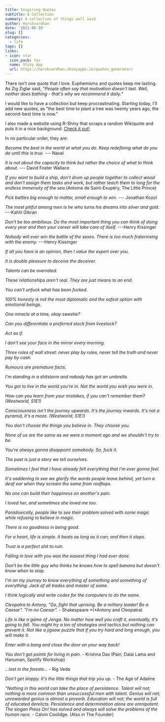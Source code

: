 ```yaml
---
title: Inspiring Quotes
subtitle: A Collection
summary: A collection of things well said
author: Harshvardhan
date: '2021-06-19'
slug: []
categories:
  - life
tags: []
links:
- icon: star
  icon_pack: fas
  name: Shiny App
  url: https://harshvardhan.shinyapps.io/quotes_generator/
---
```


There isn't one quote that I love. Euphemisms and quotes keep me lasting. As Zig Ziglar said, "*People often say that motivation doesn't last. Well, neither does bathing - that's why we recommend it daily.*"

I would like to have a collection but keep procrastinating. Starting today, I'll add new quotes, as "the best time to plant a tree was twenty years ago, the second-best time is now."

I also made a website using R-Shiny that scraps a random Wikiquote and puts it in a nice background. [Check it out!](https://harshvardhan.shinyapps.io/quotes_generator/).

In no particular order, they are:

*Become the best in the world at what you do. Keep redefining what do you do until this is true.* --- Naval

*It is not about the capacity to think but rather the choice of what to think about.* --- David Foster Wallace

*If you want to build a ship, don't drum up people together to collect wood and don't assign them tasks and work, but rather teach them to long for the endless immensity of the sea.*(Antoine de Saint-Exupéry, The Little Prince)

*Pick battles big enough to matter, small enough to win.* --- Jonathan Kozol

*The most pitiful among men is he who turns his dreams into silver and gold.* ---Kahlil Gibran

*Don't be too ambitious. Do the most important thing you can think of doing every year and then your career will take care of itself.* ---Henry Kissinger

*Nobody will ever win the battle of the sexes. There is too much fraternising with the enemy.* ---Henry Kissinger

*If all you have is an opinion, then I value the expert over you.*

*It is double pleasure to deceive the deceiver.*

*Talents can be overrated.*

*These relationships aren't real. They are just means to an end.*

*You can't unfuck what has been fucked.*

*100% honesty is not the most diplomatic and the safest option with emotional beings.*

*One miracle at a time, okay sweetie?*

*Can you differentiate a preferred stock from livestock?*

*Act as if.*

*I don't see your face in the mirror every morning.*

*Three rules of wall street: never play by rules, never tell the truth and never pay by cash.*

*Rumours are premature facts.*

*I'm standing in a shitstorm and nobody has got an umbrella.*

*You got to live in the world you're in. Not the world you wish you were in.*

*How can you learn from your mistakes, if you can't remember them? (Westworld, S1E1)*

*Consciousness isn't the journey upwards. It's the journey inwards. It's not a pyramid, it's a maze. (Westworld, S1E1)*

*You don't choose the things you believe in. They choose you.*

*None of us are the same as we were a moment ago and we shouldn't try to be.*

*You're always gonna disappoint somebody. So, fuck it.*

*The past is just a story we tell ourselves.*

*Sometimes I feel that I have already felt everything that I'm ever gonna feel.*

*It's saddening to see we glorify the words people leave behind, yet turn a deaf ear when they scream the same from rooftops.*

*No one can build their happiness on another's pain.*

*I loved her, and sometimes she loved me too.*

*Paradoxically, people like to see their problem solved with some magic while refusing to believe in magic.*

*There is no goodness in being good.*

*For a heart, life is simple. It beats as long as it can; and then it stops.*

*Trust is a perfect shit to ruin.*

*Falling in love with you was the easiest thing I had ever done.*

*Don't be the little guy who thinks he knows how to spell banana but doesn't know when to stop.*

*I'm on my journey to know everything of something and something of everything. Jack of all trades and master of some.*

*I think logically and write codes for the computers to do the same.*

*Cleopatra to Antony, "Go, fight that uprising. Be a military leader! Be a Caesar". "I'm no Caesar". -* Shakespeare *(*Antony and Cleopatra)

*Life is like a game of Jenga. No matter how well you craft it, eventually, it's going to fall. You might try a ton of strategies and tactics but nothing can prevent it. Not like a jigsaw puzzle that if you try hard and long enough, you will make it.*

*Enter with a bang and close the door on your way back!*

*You don't get points for living in pain. -* Krishna Das (Pain, Dalai Lama and Hanuman, Spotify Workshop)

*...lost in the forests...* - Rig Veda

*Don't get sloppy. It's the little things that trip you up.* - The Age of Adaline

*"Nothing in this world can take the place of persistence. Talent will not; nothing is more common than unsuccessful men with talent. Genius will not; unrewarded genius is almost a proverb. Education will not; the world is full of educated derelicts. Persistence and determination alone are omnipotent. The slogan Press On! has solved and always will solve the problems of the human race.* - Calvin Coolidge. (Also in The Founder)
